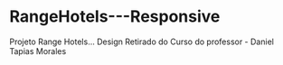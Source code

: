 # RangeHotels---Responsive
Projeto Range Hotels... Design Retirado do Curso do professor - Daniel Tapias Morales

